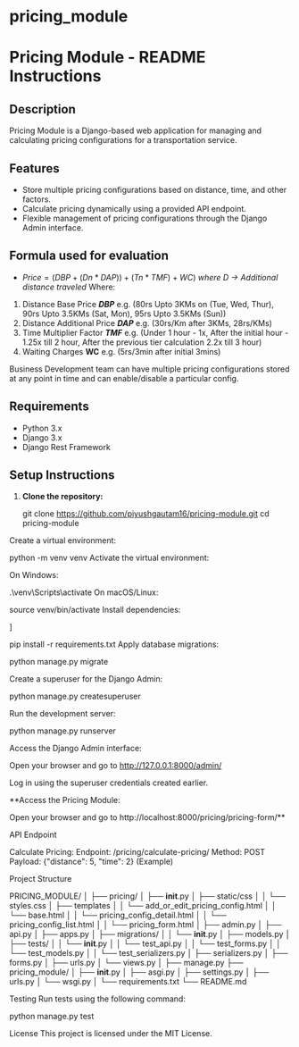 # pricing_module
# Pricing Module - README Instructions

## Description

Pricing Module is a Django-based web application for managing and calculating pricing configurations for a transportation service.

## Features

- Store multiple pricing configurations based on distance, time, and other factors.
- Calculate pricing dynamically using a provided API endpoint.
- Flexible management of pricing configurations through the Django Admin interface.

## Formula used for evaluation
 - $Price = (DBP + (Dn * DAP)) + (Tn * TMF) + WC$) *where  D → Additional distance traveled*
  Where:
1. Distance Base Price ***DBP*** e.g. (80rs  Upto 3KMs on (Tue, Wed, Thur), 90rs Upto 3.5KMs (Sat, Mon), 95rs Upto 3.5KMs (Sun))
2. Distance Additional Price ***DAP*** e.g. (30rs/Km after 3KMs, 28rs/KMs)
3. Time Multiplier Factor ***TMF*** e.g. (Under 1 hour - 1x, After the initial hour - 1.25x till 2 hour, After the previous tier calculation 2.2x till 3 hour) 
4. Waiting Charges **WC** e.g. (5rs/3min after initial 3mins)

Business Development team can have multiple pricing configurations stored at any point in time and can enable/disable a particular config.

## Requirements

- Python 3.x
- Django 3.x
- Django Rest Framework

## Setup Instructions

1. **Clone the repository:**

   git clone https://github.com/piyushgautam16/pricing-module.git
   cd pricing-module
   
Create a virtual environment:


python -m venv venv
Activate the virtual environment:

On Windows:

.\venv\Scripts\activate
On macOS/Linux:

source venv/bin/activate
Install dependencies:

]

pip install -r requirements.txt
Apply database migrations:

python manage.py migrate

Create a superuser for the Django Admin:

python manage.py createsuperuser

Run the development server:

python manage.py runserver

Access the Django Admin interface:

Open your browser and go to http://127.0.0.1:8000/admin/

Log in using the superuser credentials created earlier.

**Access the Pricing Module:

Open your browser and go to http://localhost:8000/pricing/pricing-form/**

API Endpoint

Calculate Pricing:
Endpoint: /pricing/calculate-pricing/
Method: POST
Payload: {"distance": 5, "time": 2} (Example)

Project Structure

PRICING_MODULE/
│
├── pricing/
│   ├── __init__.py
│   ├── static/css
│   │   └── styles.css
│   ├── templates
│   │   └── add_or_edit_pricing_config.html
│   │   └── base.html
│   │   └── pricing_config_detail.html
│   │   └── pricing_config_list.html
│   │   └── pricing_form.html
│   ├── admin.py
│   ├── api.py
│   ├── apps.py
│   ├── migrations/
│   │   └── __init__.py
│   ├── models.py
│   ├── tests/
│   │   └── __init__.py
│   │   └── test_api.py
│   │   └── test_forms.py
│   │   └── test_models.py
│   │   └── test_serializers.py
│   ├── serializers.py
│   ├── forms.py
│   ├── urls.py
│   └── views.py
│
├── manage.py
├── pricing_module/
│   ├── __init__.py
│   ├── asgi.py
│   ├── settings.py
│   ├── urls.py
│   └── wsgi.py
│
└── requirements.txt
└── README.md

Testing
Run tests using the following command:

python manage.py test




License
This project is licensed under the MIT License.
